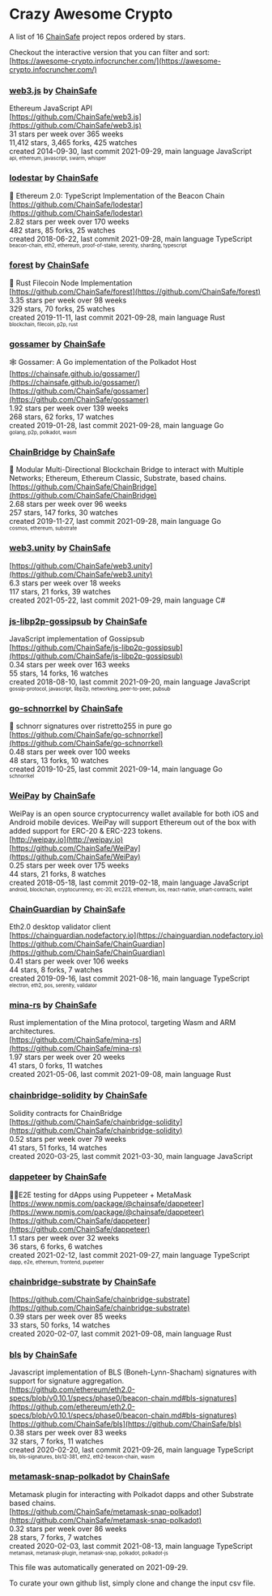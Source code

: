 # Crazy Awesome Crypto
A list of 16 [ChainSafe](https://github.com/ChainSafe) project repos ordered by stars.  

Checkout the interactive version that you can filter and sort: 
[https://awesome-crypto.infocruncher.com/](https://awesome-crypto.infocruncher.com/)  


### [web3.js](https://github.com/ChainSafe/web3.js) by [ChainSafe](https://github.com/ChainSafe)  
Ethereum JavaScript API  
[https://github.com/ChainSafe/web3.js](https://github.com/ChainSafe/web3.js)  
31 stars per week over 365 weeks  
11,412 stars, 3,465 forks, 425 watches  
created 2014-09-30, last commit 2021-09-29, main language JavaScript  
<sub><sup>api, ethereum, javascript, swarm, whisper</sup></sub>


### [lodestar](https://github.com/ChainSafe/lodestar) by [ChainSafe](https://github.com/ChainSafe)  
🌟 Ethereum 2.0: TypeScript Implementation of the Beacon Chain   
[https://github.com/ChainSafe/lodestar](https://github.com/ChainSafe/lodestar)  
2.82 stars per week over 170 weeks  
482 stars, 85 forks, 25 watches  
created 2018-06-22, last commit 2021-09-28, main language TypeScript  
<sub><sup>beacon-chain, eth2, ethereum, proof-of-stake, serenity, sharding, typescript</sup></sub>


### [forest](https://github.com/ChainSafe/forest) by [ChainSafe](https://github.com/ChainSafe)  
🌲 Rust Filecoin Node Implementation  
[https://github.com/ChainSafe/forest](https://github.com/ChainSafe/forest)  
3.35 stars per week over 98 weeks  
329 stars, 70 forks, 25 watches  
created 2019-11-11, last commit 2021-09-28, main language Rust  
<sub><sup>blockchain, filecoin, p2p, rust</sup></sub>


### [gossamer](https://github.com/ChainSafe/gossamer) by [ChainSafe](https://github.com/ChainSafe)  
🕸️ Gossamer: A Go implementation of the Polkadot Host  
[https://chainsafe.github.io/gossamer/](https://chainsafe.github.io/gossamer/)  
[https://github.com/ChainSafe/gossamer](https://github.com/ChainSafe/gossamer)  
1.92 stars per week over 139 weeks  
268 stars, 62 forks, 17 watches  
created 2019-01-28, last commit 2021-09-28, main language Go  
<sub><sup>golang, p2p, polkadot, wasm</sup></sub>


### [ChainBridge](https://github.com/ChainSafe/ChainBridge) by [ChainSafe](https://github.com/ChainSafe)  
🌉 Modular Multi-Directional Blockchain Bridge to interact with Multiple Networks; Ethereum, Ethereum Classic, Substrate,  based chains.  
[https://github.com/ChainSafe/ChainBridge](https://github.com/ChainSafe/ChainBridge)  
2.68 stars per week over 96 weeks  
257 stars, 147 forks, 30 watches  
created 2019-11-27, last commit 2021-09-28, main language Go  
<sub><sup>cosmos, ethereum, substrate</sup></sub>


### [web3.unity](https://github.com/ChainSafe/web3.unity) by [ChainSafe](https://github.com/ChainSafe)  
  
[https://github.com/ChainSafe/web3.unity](https://github.com/ChainSafe/web3.unity)  
6.3 stars per week over 18 weeks  
117 stars, 21 forks, 39 watches  
created 2021-05-22, last commit 2021-09-29, main language C#  


### [js-libp2p-gossipsub](https://github.com/ChainSafe/js-libp2p-gossipsub) by [ChainSafe](https://github.com/ChainSafe)  
JavaScript implementation of Gossipsub  
[https://github.com/ChainSafe/js-libp2p-gossipsub](https://github.com/ChainSafe/js-libp2p-gossipsub)  
0.34 stars per week over 163 weeks  
55 stars, 14 forks, 16 watches  
created 2018-08-10, last commit 2021-09-20, main language JavaScript  
<sub><sup>gossip-protocol, javascript, libp2p, networking, peer-to-peer, pubsub</sup></sub>


### [go-schnorrkel](https://github.com/ChainSafe/go-schnorrkel) by [ChainSafe](https://github.com/ChainSafe)  
🍵 schnorr signatures over ristretto255 in pure go  
[https://github.com/ChainSafe/go-schnorrkel](https://github.com/ChainSafe/go-schnorrkel)  
0.48 stars per week over 100 weeks  
48 stars, 13 forks, 10 watches  
created 2019-10-25, last commit 2021-09-14, main language Go  
<sub><sup>schnorrkel</sup></sub>


### [WeiPay](https://github.com/ChainSafe/WeiPay) by [ChainSafe](https://github.com/ChainSafe)  
WeiPay is an open source cryptocurrency wallet available for both iOS and Android mobile devices. WeiPay will support Ethereum out of the box with added support for ERC-20 & ERC-223 tokens.  
[http://weipay.io](http://weipay.io)  
[https://github.com/ChainSafe/WeiPay](https://github.com/ChainSafe/WeiPay)  
0.25 stars per week over 175 weeks  
44 stars, 21 forks, 8 watches  
created 2018-05-18, last commit 2019-02-18, main language JavaScript  
<sub><sup>android, blockchain, cryptocurrency, erc-20, erc223, ethereum, ios, react-native, smart-contracts, wallet</sup></sub>


### [ChainGuardian](https://github.com/ChainSafe/ChainGuardian) by [ChainSafe](https://github.com/ChainSafe)  
Eth2.0 desktop validator client  
[https://chainguardian.nodefactory.io](https://chainguardian.nodefactory.io)  
[https://github.com/ChainSafe/ChainGuardian](https://github.com/ChainSafe/ChainGuardian)  
0.41 stars per week over 106 weeks  
44 stars, 8 forks, 7 watches  
created 2019-09-16, last commit 2021-08-16, main language TypeScript  
<sub><sup>electron, eth2, pos, serenity, validator</sup></sub>


### [mina-rs](https://github.com/ChainSafe/mina-rs) by [ChainSafe](https://github.com/ChainSafe)  
Rust implementation of the Mina protocol, targeting Wasm and ARM architectures.  
[https://github.com/ChainSafe/mina-rs](https://github.com/ChainSafe/mina-rs)  
1.97 stars per week over 20 weeks  
41 stars, 0 forks, 11 watches  
created 2021-05-06, last commit 2021-09-08, main language Rust  


### [chainbridge-solidity](https://github.com/ChainSafe/chainbridge-solidity) by [ChainSafe](https://github.com/ChainSafe)  
Solidity contracts for ChainBridge  
[https://github.com/ChainSafe/chainbridge-solidity](https://github.com/ChainSafe/chainbridge-solidity)  
0.52 stars per week over 79 weeks  
41 stars, 51 forks, 14 watches  
created 2020-03-25, last commit 2021-03-30, main language JavaScript  


### [dappeteer](https://github.com/ChainSafe/dappeteer) by [ChainSafe](https://github.com/ChainSafe)  
🏌🏼‍E2E testing for dApps using Puppeteer + MetaMask  
[https://www.npmjs.com/package/@chainsafe/dappeteer](https://www.npmjs.com/package/@chainsafe/dappeteer)  
[https://github.com/ChainSafe/dappeteer](https://github.com/ChainSafe/dappeteer)  
1.1 stars per week over 32 weeks  
36 stars, 6 forks, 6 watches  
created 2021-02-12, last commit 2021-09-27, main language TypeScript  
<sub><sup>dapp, e2e, ethereum, frontend, pupeteer</sup></sub>


### [chainbridge-substrate](https://github.com/ChainSafe/chainbridge-substrate) by [ChainSafe](https://github.com/ChainSafe)  
  
[https://github.com/ChainSafe/chainbridge-substrate](https://github.com/ChainSafe/chainbridge-substrate)  
0.39 stars per week over 85 weeks  
33 stars, 50 forks, 14 watches  
created 2020-02-07, last commit 2021-09-08, main language Rust  


### [bls](https://github.com/ChainSafe/bls) by [ChainSafe](https://github.com/ChainSafe)  
Javascript implementation of BLS (Boneh-Lynn-Shacham) signatures with support for signature aggregation.  
[https://github.com/ethereum/eth2.0-specs/blob/v0.10.1/specs/phase0/beacon-chain.md#bls-signatures](https://github.com/ethereum/eth2.0-specs/blob/v0.10.1/specs/phase0/beacon-chain.md#bls-signatures)  
[https://github.com/ChainSafe/bls](https://github.com/ChainSafe/bls)  
0.38 stars per week over 83 weeks  
32 stars, 7 forks, 11 watches  
created 2020-02-20, last commit 2021-09-26, main language TypeScript  
<sub><sup>bls, bls-signatures, bls12-381, eth2, eth2-beacon-chain, wasm</sup></sub>


### [metamask-snap-polkadot](https://github.com/ChainSafe/metamask-snap-polkadot) by [ChainSafe](https://github.com/ChainSafe)  
Metamask plugin for interacting with Polkadot dapps and other Substrate based chains.  
[https://github.com/ChainSafe/metamask-snap-polkadot](https://github.com/ChainSafe/metamask-snap-polkadot)  
0.32 stars per week over 86 weeks  
28 stars, 7 forks, 7 watches  
created 2020-02-03, last commit 2021-08-13, main language TypeScript  
<sub><sup>metamask, metamask-plugin, metamask-snap, polkadot, polkadot-js</sup></sub>


This file was automatically generated on 2021-09-29.  

To curate your own github list, simply clone and change the input csv file.  